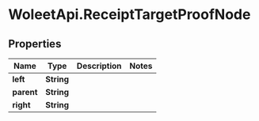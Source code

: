 # WoleetApi.ReceiptTargetProofNode

## Properties
Name | Type | Description | Notes
------------ | ------------- | ------------- | -------------
**left** | **String** |  | 
**parent** | **String** |  | 
**right** | **String** |  | 



